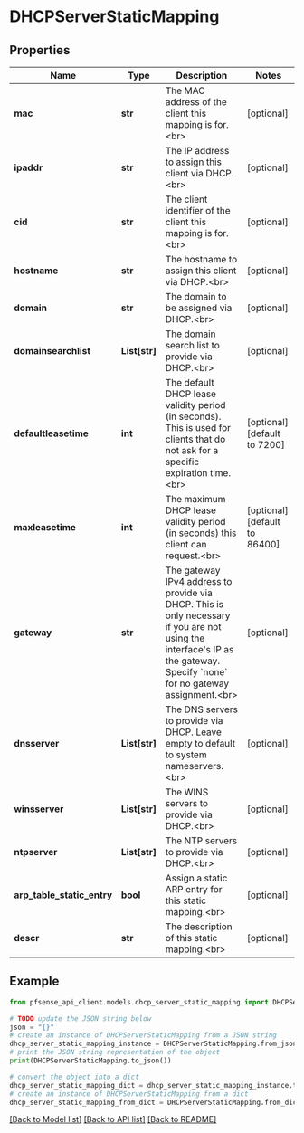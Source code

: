 # DHCPServerStaticMapping


## Properties

Name | Type | Description | Notes
------------ | ------------- | ------------- | -------------
**mac** | **str** | The MAC address of the client this mapping is for.&lt;br&gt; | [optional] 
**ipaddr** | **str** | The IP address to assign this client via DHCP.&lt;br&gt; | [optional] 
**cid** | **str** | The client identifier of the client this mapping is for.&lt;br&gt; | [optional] 
**hostname** | **str** | The hostname to assign this client via DHCP.&lt;br&gt; | [optional] 
**domain** | **str** | The domain to be assigned via DHCP.&lt;br&gt; | [optional] 
**domainsearchlist** | **List[str]** | The domain search list to provide via DHCP.&lt;br&gt; | [optional] 
**defaultleasetime** | **int** | The default DHCP lease validity period (in seconds). This is used for clients that do not ask for a specific expiration time.&lt;br&gt; | [optional] [default to 7200]
**maxleasetime** | **int** | The maximum DHCP lease validity period (in seconds) this client can request.&lt;br&gt; | [optional] [default to 86400]
**gateway** | **str** | The gateway IPv4 address to provide via DHCP. This is only necessary if you are not using the interface&#39;s IP as the gateway. Specify &#x60;none&#x60; for no gateway assignment.&lt;br&gt; | [optional] 
**dnsserver** | **List[str]** | The DNS servers to provide via DHCP. Leave empty to default to system nameservers.&lt;br&gt; | [optional] 
**winsserver** | **List[str]** | The WINS servers to provide via DHCP.&lt;br&gt; | [optional] 
**ntpserver** | **List[str]** | The NTP servers to provide via DHCP.&lt;br&gt; | [optional] 
**arp_table_static_entry** | **bool** | Assign a static ARP entry for this static mapping.&lt;br&gt; | [optional] 
**descr** | **str** | The description of this static mapping.&lt;br&gt; | [optional] 

## Example

```python
from pfsense_api_client.models.dhcp_server_static_mapping import DHCPServerStaticMapping

# TODO update the JSON string below
json = "{}"
# create an instance of DHCPServerStaticMapping from a JSON string
dhcp_server_static_mapping_instance = DHCPServerStaticMapping.from_json(json)
# print the JSON string representation of the object
print(DHCPServerStaticMapping.to_json())

# convert the object into a dict
dhcp_server_static_mapping_dict = dhcp_server_static_mapping_instance.to_dict()
# create an instance of DHCPServerStaticMapping from a dict
dhcp_server_static_mapping_from_dict = DHCPServerStaticMapping.from_dict(dhcp_server_static_mapping_dict)
```
[[Back to Model list]](../README.md#documentation-for-models) [[Back to API list]](../README.md#documentation-for-api-endpoints) [[Back to README]](../README.md)



